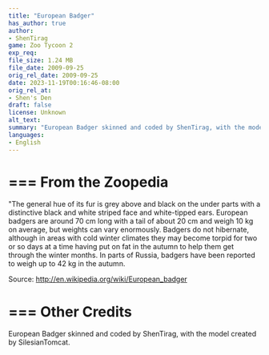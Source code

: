 ```yaml
---
title: "European Badger"
has_author: true
author: 
- ShenTirag
game: Zoo Tycoon 2
exp_req:
file_size: 1.24 MB
file_date: 2009-09-25
orig_rel_date: 2009-09-25
date: 2023-11-19T00:16:46-08:00
orig_rel_at: 
- Shen's Den
draft: false
license: Unknown
alt_text: 
summary: "European Badger skinned and coded by ShenTirag, with the model created by SilesianTomcat."
languages:
- English
---
```


===
From the Zoopedia
===

"The general hue of its fur is grey above and black on the under parts with a distinctive black and white striped face and white-tipped ears. European badgers are around 70 cm long with a tail of about 20 cm and weigh 10 kg on average, but weights can vary enormously. Badgers do not hibernate, although in areas with cold winter climates they may become torpid for two or so days at a time having put on fat in the autumn to help them get through the winter months. In parts of Russia, badgers have been reported to weigh up to 42 kg in the autumn.

Source: http://en.wikipedia.org/wiki/European_badger

===
Other Credits
===

European Badger skinned and coded by ShenTirag, with the model created by SilesianTomcat.